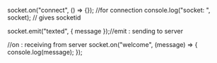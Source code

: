 socket.on("connect", () => {}); //for connection
console.log("socket: ", socket); // gives socketid

socket.emit("texted", { message });//emit : sending to server

//on : receiving from server
socket.on("welcome", (message) => {
console.log(message);
});
